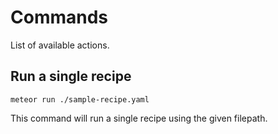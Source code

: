 # Commands

List of available actions.

## Run a single recipe
```
meteor run ./sample-recipe.yaml
```

This command will run a single recipe using the given filepath.
